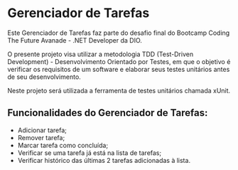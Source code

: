 # Gerenciador de Tarefas

Este Gerenciador de Tarefas faz parte do desafio final do Bootcamp Coding The Future Avanade - .NET Developer da DIO.

O presente projeto visa utilizar a metodologia TDD (Test-Driven Development) - Desenvolvimento Orientado por Testes, em que o objetivo é verificar os requisitos de um software e elaborar seus testes unitários antes de seu desenvolvimento.

Neste projeto será utilizada a ferramenta de testes unitários chamada xUnit.

## Funcionalidades do Gerenciador de Tarefas:
- Adicionar tarefa;
- Remover tarefa;
- Marcar tarefa como concluída;
- Verificar se uma tarefa já está na lista de tarefas;
- Verificar histórico das últimas 2 tarefas adicionadas à lista.
